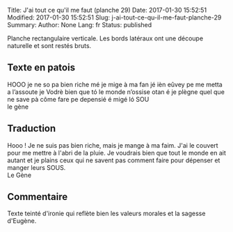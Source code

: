 Title: J'ai tout ce qu'il me faut (planche 29)
Date: 2017-01-30 15:52:51
Modified: 2017-01-30 15:52:51
Slug: j-ai-tout-ce-qu-il-me-faut-planche-29
Summary: 
Author: None
Lang: fr
Status: published

<img style="float: right;" alt="" src="{static}/images/planche_29.png">Planche rectangulaire verticale. Les bords latéraux ont une découpe naturelle et sont restés bruts. 

## Texte en patois
HOOO  je ne so pa bien riche mé je mige à ma fan jé ièn  eûvey pe me metta a l’assoute  je Vodrè bien que tó le monde n’ossise otan é je plègne quel que ne save pà côme fare pe depensié é migé ló SOU  
   le gène

## Traduction
Hooo ! Je ne suis pas bien riche, mais je mange à ma faim. J'ai le couvert pour me mettre à l'abri de la pluie. Je voudrais bien que tout le monde en ait autant et je plains ceux qui ne savent pas comment faire pour dépenser et manger leurs  SOUS.   		
				 Le Gène

## Commentaire
Texte teinté d'ironie qui reflète bien les valeurs morales et la sagesse d'Eugène.





